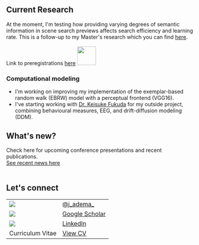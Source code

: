 ## Current Research
At the moment, I'm testing how providing varying degrees of semantic information in scene search previews affects search efficiency and learning rate. This is a follow-up to my Master's research which you can find [here](https://tspace.library.utoronto.ca/handle/1807/103219).
<br/>
<br/>
Link to preregistrations [here](https://osf.io/ryb4m/registrations) <img src="https://theme.zdassets.com/theme_assets/9177534/7beea9f55b8eba9a9db7d195c5bacf88f23384fd.png" width="50"> <br/>

### Computational modeling
- I'm working on improving my implementation of the exemplar-based random walk (EBRW) model with a perceptual frontend (VGG16). <br/>
- I've starting working with [Dr. Keisuke Fukuda](https://fukudalab.org/) for my outside project, combining behavioural measures, EEG, and drift-diffusion modeling (DDM). 

## What's new?
Check here for upcoming conference presentations and recent publications.<br/>
[See recent news here](https://j-adema.github.io/news/)
<br/>
<br/>

## Let's connect

| | |
|-|-|
| <img src="https://img.icons8.com/color/48/000000/twitter.png"/>       |  [@j_adema_](https://twitter.com/j_adema_)|
| <img src="https://img.icons8.com/ios/50/000000/google-scholar--v2.png"/> | [Google Scholar](https://scholar.google.com/citations?user=0UItgbYAAAAJ&hl=en)|
| <img src="https://img.icons8.com/color/48/000000/linkedin.png"/> | [LinkedIn](https://www.linkedin.com/in/julianaadema/)|
| Curriculum Vitae                                                | [View CV](https://drive.google.com/file/d/1l5S4yuzXBTpxOjlYHxW_JKT6uXG6G-LE/view?usp=sharing)|
